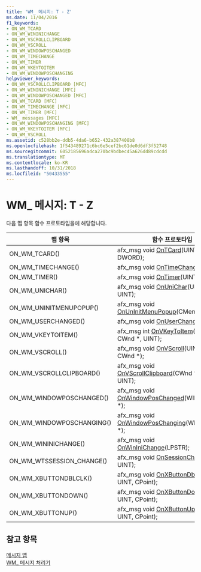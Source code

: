 ```yaml
---
title: 'WM_ 메시지: T - Z'
ms.date: 11/04/2016
f1_keywords:
- ON_WM_TCARD
- ON_WM_WININICHANGE
- ON_WM_VSCROLLCLIPBOARD
- ON_WM_VSCROLL
- ON_WM_WINDOWPOSCHANGED
- ON_WM_TIMECHANGE
- ON_WM_TIMER
- ON_WM_VKEYTOITEM
- ON_WM_WINDOWPOSCHANGING
helpviewer_keywords:
- ON_WM_VSCROLLCLIPBOARD [MFC]
- ON_WM_WININICHANGE [MFC]
- ON_WM_WINDOWPOSCHANGED [MFC]
- ON_WM_TCARD [MFC]
- ON_WM_TIMECHANGE [MFC]
- ON_WM_TIMER [MFC]
- WM_ messages [MFC]
- ON_WM_WINDOWPOSCHANGING [MFC]
- ON_WM_VKEYTOITEM [MFC]
- ON_WM_VSCROLL
ms.assetid: c528bb2e-ddb5-4da6-b652-432a387408b8
ms.openlocfilehash: 1f543489271c6bc6e5cef2bc61de0d6df3f52748
ms.sourcegitcommit: 6052185696adca270bc9bdbec45a626dd89cdcdd
ms.translationtype: MT
ms.contentlocale: ko-KR
ms.lasthandoff: 10/31/2018
ms.locfileid: "50433555"
---
```

# <a name="wm-messages-t---z"></a>WM_ 메시지: T - Z

다음 맵 항목 함수 프로토타입을에 해당합니다.

|맵 항목|함수 프로토타입|
|---------------|------------------------|
|ON_WM_TCARD()|afx_msg void [OnTCard](../../mfc/reference/cwnd-class.md#ontcard)(UINT, DWORD);|
|ON_WM_TIMECHANGE()|afx_msg void [OnTimeChange](../../mfc/reference/cwnd-class.md#ontimechange)();|
|ON_WM_TIMER()|afx_msg void [OnTimer](../../mfc/reference/cwnd-class.md#ontimer)(UINT_PTR);|
|ON_WM_UNICHAR()|afx_msg void [OnUniChar](../../mfc/reference/cwnd-class.md#onunichar)(UINT, UINT, UINT);|
|ON_WM_UNINITMENUPOPUP()|afx_msg void [OnUnInitMenuPopup](../../mfc/reference/cwnd-class.md#onuninitmenupopup)(CMenu *, UINT);|
|ON_WM_USERCHANGED()|afx_msg void [OnUserChanged](../../mfc/reference/cwnd-class.md#onuserchanged)();|
|ON_WM_VKEYTOITEM()|afx_msg int [OnVKeyToItem](../../mfc/reference/cwnd-class.md#onvkeytoitem)(UINT, CWnd *, UINT);|
|ON_WM_VSCROLL()|afx_msg void [OnVScroll](../../mfc/reference/cwnd-class.md#onvscroll)(UINT, UINT, CWnd *);|
|ON_WM_VSCROLLCLIPBOARD()|afx_msg void [OnVScrollClipboard](../../mfc/reference/cwnd-class.md#onvscrollclipboard)(CWnd *, UINT, UINT);|
|ON_WM_WINDOWPOSCHANGED()|afx_msg void [OnWindowPosChanged](../../mfc/reference/cwnd-class.md#onwindowposchanged)(WINDOWPOS *);|
|ON_WM_WINDOWPOSCHANGING()|afx_msg void [OnWindowPosChanging](../../mfc/reference/cwnd-class.md#onwindowposchanging)(WINDOWPOS *);|
|ON_WM_WININICHANGE()|afx_msg void [OnWinIniChange](../../mfc/reference/cwnd-class.md#onwininichange)(LPSTR);|
|ON_WM_WTSSESSION_CHANGE()|afx_msg void [OnSessionChange](../../mfc/reference/cwnd-class.md#onsessionchange)(UINT, UINT);|
|ON_WM_XBUTTONDBLCLK()|afx_msg void [OnXButtonDblClk](../../mfc/reference/cwnd-class.md#onxbuttondblclk)(UINT, UINT, CPoint);|
|ON_WM_XBUTTONDOWN()|afx_msg void [OnXButtonDown](../../mfc/reference/cwnd-class.md#onxbuttondown)(UINT, UINT, CPoint);|
|ON_WM_XBUTTONUP()|afx_msg void [OnXButtonUp](../../mfc/reference/cwnd-class.md#onxbuttonup)(UINT, UINT, CPoint);|

## <a name="see-also"></a>참고 항목

[메시지 맵](../../mfc/reference/message-maps-mfc.md)<br/>
[WM_ 메시지 처리기](../../mfc/reference/handlers-for-wm-messages.md)


